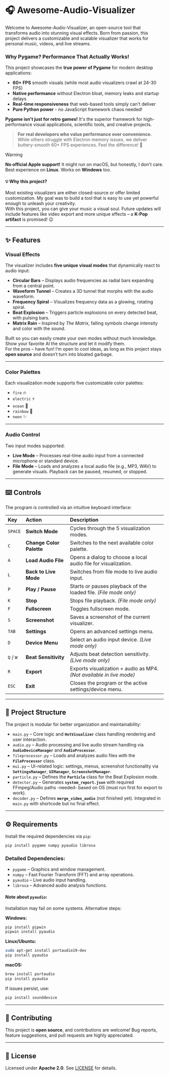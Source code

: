 # 🎧 Awesome-Audio-Visualizer
Welcome to Awesome-Audio-Visualizer, an open-source tool that transforms audio into stunning visual effects.
Born from passion, this project delivers a customizable and scalable visualizer that works for personal music, videos, and live streams.

### Why Pygame? Performance That Actually Works!
This project showcases the **true power of Pygame** for modern desktop applications:
- **60+ FPS** smooth visuals (while most audio visualizers crawl at 24-30 FPS)
- **Native performance** without Electron bloat, memory leaks and startup delays
- **Real-time responsiveness** that web-based tools simply can't deliver
- **Pure Python power** - no JavaScript framework chaos needed!

**Pygame isn't just for retro games!** It's the superior framework for high-performance visual applications, scientific tools, and creative projects. 

> **For real developers who value performance over convenience.** 
> While others struggle with Electron memory issues, we deliver buttery-smooth 60+ FPS experiences. Feel the difference! 💪



> [!WARNING]
> **No official Apple support!** It might run on macOS, but honestly, I don't care.  
> Best experience on **Linux**. Works on **Windows** too. 




#### 💡 Why this project?

Most existing visualizers are either closed-source or offer limited customization. My goal was to build a tool that is easy to use yet powerful enough to unleash your creativity.  
With this project, you can give your music a visual soul. Future updates will include features like video export and more unique effects – a **K-Pop artifact** is promised! 😉

---

## ✨ Features

### Visual Effects

The visualizer includes **five unique visual modes** that dynamically react to audio input:

* **Circular Bars** – Displays audio frequencies as radial bars expanding from a central point.
* **Waveform Tunnel** – Creates a 3D tunnel that morphs with the audio waveform.
* **Frequency Spiral** – Visualizes frequency data as a glowing, rotating spiral.
* **Beat Explosion** – Triggers particle explosions on every detected beat, with pulsing bars.
* **Matrix Rain** – Inspired by *The Matrix*, falling symbols change intensity and color with the sound.

Built so you can easily create your own modes without much knowledge. Show your favorite AI the structure and let it modify them.  
For the pros – have fun! I’m open to cool ideas, as long as this project stays **open source** and doesn’t turn into bloated garbage.

---

### Color Palettes

Each visualization mode supports five customizable color palettes:

* `fire` 🔥  
* `electric` ⚡  
* `ocean` 🌊  
* `rainbow` 🌈  
* `neon` ✨  

---

### Audio Control

Two input modes supported:

* **Live Mode** – Processes real-time audio input from a connected microphone or standard device.
* **File Mode** – Loads and analyzes a local audio file (e.g., MP3, WAV) to generate visuals. Playback can be paused, resumed, or stopped.

---

## ⌨️ Controls

The program is controlled via an intuitive keyboard interface:

| Key | Action | Description |
| :--- | :--- | :--- |
| `SPACE` | **Switch Mode** | Cycles through the 5 visualization modes. |
| `C` | **Change Color Palette** | Switches to the next available color palette. |
| `A` | **Load Audio File** | Opens a dialog to choose a local audio file for visualization. |
| `L` | **Back to Live Mode** | Switches from file mode to live audio input. |
| `P` | **Play / Pause** | Starts or pauses playback of the loaded file. *(File mode only)* |
| `K` | **Stop** | Stops file playback. *(File mode only)* |
| `F` | **Fullscreen** | Toggles fullscreen mode. |
| `S` | **Screenshot** | Saves a screenshot of the current visualizer. |
| `TAB` | **Settings** | Opens an advanced settings menu. |
| `D` | **Device Menu** | Select an audio input device. *(Live mode only)* |
| `Q` / `W` | **Beat Sensitivity** | Adjusts beat detection sensitivity. *(Live mode only)* |
| `R` | **Export** | Exports visualization + audio as MP4. *(Not available in live mode)* |
| `ESC` | **Exit** | Closes the program or the active settings/device menu. |

---

## 📂 Project Structure

The project is modular for better organization and maintainability:

* `main.py` – Core logic and **`HotVisualizer`** class handling rendering and user interaction.
* `audio.py` – Audio processing and live audio stream handling via **`AudioDeviceManager`** and **`AudioProcessor`**.
* `fileprocessor.py` – Loads and analyzes audio files with the **`FileProcessor`** class.
* `mui.py` – UI-related logic: settings, menus, screenshot functionality via **`SettingsManager`**, **`UIManager`**, **`ScreenshotManager`**.
* `particle.py` – Defines the **`Particle`** class for the Beat Explosion mode.
* `detector.py` – Generates **`system_report.json`** with required FFmpeg/Audio paths -needed- based on OS (must run first for export to work).
* `decoder.py` – Defines **`merge_video_audio`** (not finished yet). Integrated in `main.py` with shortcode but no final effect.

---

## ⚙️ Requirements

Install the required dependencies via `pip`:

```bash
pip install pygame numpy pyaudio librosa
````

### Detailed Dependencies:

* `pygame` – Graphics and window management.
* `numpy` – Fast Fourier Transform (FFT) and array operations.
* `pyaudio` – Live audio input handling.
* `librosa` – Advanced audio analysis functions.

#### **Note about `pyaudio`:**

Installation may fail on some systems. Alternative steps:

**Windows:**

```bash
pip install pipwin
pipwin install pyaudio
```

**Linux/Ubuntu:**

```bash
sudo apt-get install portaudio19-dev
pip install pyaudio
```

**macOS:**

```bash
brew install portaudio
pip install pyaudio
```

If issues persist, use:

```bash
pip install sounddevice
```

---

## 🤝 Contributing

This project is **open source**, and contributions are welcome!
Bug reports, feature suggestions, and pull requests are highly appreciated.

---

## 📝 License

Licensed under **Apache 2.0**. See [LICENSE](LICENSE) for details.


